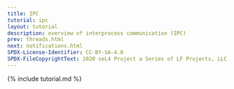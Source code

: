 ```yaml
---
title: IPC
tutorial: ipc
layout: tutorial
description: overview of interprocess communication (IPC)
prev: threads.html
next: notifications.html
SPDX-License-Identifier: CC-BY-SA-4.0
SPDX-FileCopyrightText: 2020 seL4 Project a Series of LF Projects, LLC.
---
```

{% include tutorial.md %}
